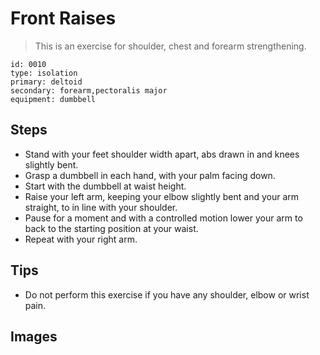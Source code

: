 # Front Raises

> This is an exercise for shoulder, chest and forearm strengthening.

``` 
id: 0010 
type: isolation 
primary: deltoid 
secondary: forearm,pectoralis major 
equipment: dumbbell 
``` 


## Steps


 - Stand with your feet shoulder width apart, abs drawn in and knees slightly bent.
 - Grasp a dumbbell in each hand, with your palm facing down.
 - Start with the dumbbell at waist height.
 - Raise your left arm, keeping your elbow slightly bent and your arm straight, to in line with your shoulder.
 - Pause for a moment and with a controlled motion lower your arm to back to the starting position at your waist.
 - Repeat with your right arm.

## Tips


 - Do not perform this exercise if you have any shoulder, elbow or wrist pain.

## Images


